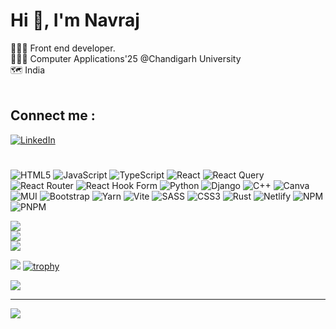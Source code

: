# Hi 👋, I'm Navraj
🧑🏻‍💻 Front end developer. <br>👨🏻‍🎓 Computer Applications'25 @Chandigarh University<br>🗺️ India<br><br>

## Connect me :
[![LinkedIn](https://img.shields.io/badge/LinkedIn-%230077B5.svg?logo=linkedin&logoColor=white)](https://linkedin.com/in/navraj-sandhu-557aa91bb) 
#
![HTML5](https://img.shields.io/badge/html5-%23E34F26.svg?style=for-the-badge&logo=html5&logoColor=white) ![JavaScript](https://img.shields.io/badge/javascript-%23323330.svg?style=for-the-badge&logo=javascript&logoColor=%23F7DF1E) ![TypeScript](https://img.shields.io/badge/typescript-%23007ACC.svg?style=for-the-badge&logo=typescript&logoColor=white) ![React](https://img.shields.io/badge/react-%2320232a.svg?style=for-the-badge&logo=react&logoColor=%2361DAFB) ![React Query](https://img.shields.io/badge/-React%20Query-FF4154?style=for-the-badge&logo=react%20query&logoColor=white) ![React Router](https://img.shields.io/badge/React_Router-CA4245?style=for-the-badge&logo=react-router&logoColor=white) ![React Hook Form](https://img.shields.io/badge/React%20Hook%20Form-%23EC5990.svg?style=for-the-badge&logo=reacthookform&logoColor=white) ![Python](https://img.shields.io/badge/python-3670A0?style=for-the-badge&logo=python&logoColor=ffdd54) ![Django](https://img.shields.io/badge/django-%23092E20.svg?style=for-the-badge&logo=django&logoColor=white) ![C++](https://img.shields.io/badge/c++-%2300599C.svg?style=for-the-badge&logo=c%2B%2B&logoColor=white) ![Canva](https://img.shields.io/badge/Canva-%2300C4CC.svg?style=for-the-badge&logo=Canva&logoColor=white) ![MUI](https://img.shields.io/badge/MUI-%230081CB.svg?style=for-the-badge&logo=mui&logoColor=white) ![Bootstrap](https://img.shields.io/badge/bootstrap-%238511FA.svg?style=for-the-badge&logo=bootstrap&logoColor=white) ![Yarn](https://img.shields.io/badge/yarn-%232C8EBB.svg?style=for-the-badge&logo=yarn&logoColor=white) ![Vite](https://img.shields.io/badge/vite-%23646CFF.svg?style=for-the-badge&logo=vite&logoColor=white) ![SASS](https://img.shields.io/badge/SASS-hotpink.svg?style=for-the-badge&logo=SASS&logoColor=white) ![CSS3](https://img.shields.io/badge/css3-%231572B6.svg?style=for-the-badge&logo=css3&logoColor=white) ![Rust](https://img.shields.io/badge/rust-%23000000.svg?style=for-the-badge&logo=rust&logoColor=white) ![Netlify](https://img.shields.io/badge/netlify-%23000000.svg?style=for-the-badge&logo=netlify&logoColor=#00C7B7) ![NPM](https://img.shields.io/badge/NPM-%23CB3837.svg?style=for-the-badge&logo=npm&logoColor=white) ![PNPM](https://img.shields.io/badge/pnpm-%234a4a4a.svg?style=for-the-badge&logo=pnpm&logoColor=f69220)

![](https://github-readme-stats.vercel.app/api?username=asyncnavi&theme=onedark&hide_border=false&include_all_commits=true&count_private=true)<br/>
![](https://github-readme-streak-stats.herokuapp.com/?user=asyncnavi&theme=onedark&hide_border=false)<br/>
![](https://github-readme-stats.vercel.app/api/top-langs/?username=asyncnavi&theme=onedark&hide_border=false&include_all_commits=true&count_private=true&layout=compact)

![](https://github-profile-trophy.vercel.app/?username=asyncnavi&theme=radical&no-frame=false&no-bg=true&margin-w=4)
[![trophy](https://github-profile-trophy.vercel.app/?username=asyncnavi)](https://github.com/asyncnavi/github-profile-trophy)

![](https://quotes-github-readme.vercel.app/api?type=vetical&theme=gruvbox)

---
[![](https://visitcount.itsvg.in/api?id=asyncnavi&icon=0&color=6)](https://visitcount.itsvg.in)

<!-- Proudly created with GPRM ( https://gprm.itsvg.in ) -->
